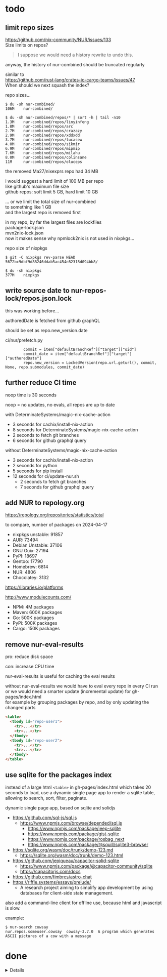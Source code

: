 # todo



## limit repo sizes

https://github.com/nix-community/NUR/issues/133  
Size limits on repos?

> I suppose we would need a history rewrite to undo this.

anyway, the history of nur-combined should be truncated regularly

similar to  
https://github.com/rust-lang/crates-io-cargo-teams/issues/47  
When should we next squash the index?

repo sizes...

```
$ du -sh nur-combined/
106M    nur-combined/

$ du -sh nur-combined/repos/* | sort -h | tail -n10
1.3M    nur-combined/repos/linyinfeng
1.8M    nur-combined/repos/arc
2.7M    nur-combined/repos/crazazy
2.9M    nur-combined/repos/xddxdd
3.7M    nur-combined/repos/lucasew
4.0M    nur-combined/repos/sikmir
6.9M    nur-combined/repos/mipmip
7.6M    nur-combined/repos/milahu
8.0M    nur-combined/repos/colinsane
11M     nur-combined/repos/oluceps
```

the removed Ma27/nixexprs repo had 34 MB

i would suggest a hard limit of 100 MB per repo  
like github's maximum file size  
github repos: soft limit 5 GB, hard limit 10 GB  

... or we limit the total size of nur-combined  
to something like 1 GB  
and the largest repo is removed first

in my repo, by far the largest files are lockfiles  
package-lock.json  
mvn2nix-lock.json  
now it makes sense why npmlock2nix is not used in nixpkgs...

repo size of nixpkgs

```
$ git -C nixpkgs rev-parse HEAD
5672bc9dbf9d88246ddab5ac454e82318d094bb8/

$ du -sh nixpkgs
377M    nixpkgs
```



## write source date to nur-repos-lock/repos.json.lock

this was working before...

authoredDate is fetched from github graphQL

should be set as repo.new_version.date

ci/nur/prefetch.py

```
        commit = item["defaultBranchRef"]["target"]["oid"]
        commit_date = item["defaultBranchRef"]["target"]["authoredDate"]
        repo.new_version = LockedVersion(repo.url.geturl(), commit, None, repo.submodules, commit_date)
```



## further reduce CI time

noop time is 30 seconds

noop = no updates, no evals, all repos are up to date

with DeterminateSystems/magic-nix-cache-action

- 3 seconds for cachix/install-nix-action
- 8 seconds for DeterminateSystems/magic-nix-cache-action
- 2 seconds to fetch git branches
- 6 seconds for github graphql query

without DeterminateSystems/magic-nix-cache-action

- 3 seconds for cachix/install-nix-action
- 2 seconds for python
- 5 seconds for pip install
- 12 seconds for ci/update-nur.sh
  - 2 seconds to fetch git branches
  - 7 seconds for github graphql query



## add NUR to repology.org

https://repology.org/repositories/statistics/total

to compare, number of packages on 2024-04-17

- nixpkgs unstable: 91857
- AUR: 73494
- Debian Unstable: 37106
- GNU Guix: 27194
- PyPI: 18697
- Gentoo: 17790
- Homebrew: 6814
- NUR: 4806
- Chocolatey: 3132

https://libraries.io/platforms

http://www.modulecounts.com/

- NPM: 4M packages
- Maven: 600K packages
- Go: 500K packages
- PyPi: 500K packages
- Cargo: 150K packages



## remove nur-eval-results

pro: reduce disk space

con: increase CPU time

nur-eval-results is useful for caching the eval results

without nur-eval-results we would have to eval every repo in every CI run  
or we would need a smarter update (incremental update) for gh-pages/index.html  
for example by grouping packages by repo, and by only updating the changed parts

```html
<table>
  <tbody id="repo-user1">
    <tr>...</tr>
    <tr>...</tr>
  </tbody>
  <tbody id="repo-user2">
    <tr>...</tr>
    <tr>...</tr>
  </tbody>
</table>
```



## use sqlite for the packages index

instead of a large html `<table>` in gh-pages/index.html
which takes 20 seconds to load,
use a dynamic single page app to render a sqlite table,
allowing to search, sort, filter, paginate.

dynamic single page app, based on sqlite and solidjs

- https://github.com/sql-js/sql.js
  - https://www.npmjs.com/browse/depended/sql.js
    - https://www.npmjs.com/package/jeep-sqlite
    - https://www.npmjs.com/package/gist-sqlite
    - https://www.npmjs.com/package/rosbag_next
    - https://www.npmjs.com/package/@squill/sqlite3-browser
- https://sqlite.org/wasm/doc/trunk/demo-123.md
  - https://sqlite.org/wasm/doc/trunk/demo-123.html
- https://github.com/jepiqueau/capacitor-solid-sqlite
  - https://www.npmjs.com/package/@capacitor-community/sqlite
  - https://capacitorjs.com/docs
- https://github.com/fimbres/astro-chat
- https://riffle.systems/essays/prelude/
  - A research project aiming to simplify app development by using databases for client-side state management.

also add a command-line client for offline use,
because html and javascript is slow.

example:

```
$ nur-search cowsay
nur.repos.someuser.cowsay  cowsay-3.7.0  A program which generates ASCII pictures of a cow with a message
```



# done



<details>



- cache eval errors
- cache eval timeout errors
- use graphql to batch-update versions of github repos: 10 instead of 200 seconds
- make NUR more forking-friendly: in CI, use dynamic repo urls
- make CI logs much less verbose: use `nix --quiet` to hide output of git



### make update more efficient

https://github.com/nix-community/NUR/issues/351

running bin/nur update is too expensive



### merge tasks update/eval/index to use maximum caching

fixed issue:

https://github.com/nix-community/NUR/issues/240  
[nur-search] repo does evaluate when generating nur-combined but does not evaluate on nur-search update

nur-update and nur-index used different arguments to call nix-env  
fixed by joining nur-index into nur-update



### move all code to NUR, remove "automatic update" commits from git history

move all data to nur-combined (also nur-search)

#### move repos.json.lock to a separate branch: nur-repos-lock

```
# create backup of master branch
git branch --copy master master-bak-with-nur-repos-lock

# create nur-repos-lock branch
git branch --copy master nur-repos-lock
# remove repos.json.lock from master branch history
git filter-repo --invert-paths --path repos.json.lock --refs master --force

# keep only repos.json.lock in nur-repos-lock branch history
git filter-repo --path repos.json.lock --refs nur-repos-lock --force
```

#### move repos.json to a separate branch: nur-repos

```
# create backup of master branch
git branch --copy master master-bak-with-nur-repos

# create nur-repos branch
git branch --copy master nur-repos

# remove repos.json from master branch history
git filter-repo --invert-paths --path repos.json --refs master --force

# keep only repos.json in nur-repos branch history
git filter-repo --path repos.json --refs nur-repos --force
```

#### move eval-errors/ to a separate branch: nur-eval-errors

```sh
# create backup of master branch
git branch --copy master master-bak-with-nur-eval-errors

# create nur-eval-errors branch
git branch --copy master nur-eval-errors

# remove eval-errors/ from master branch history
git filter-repo --invert-paths --path eval-errors/ --refs master --force

# keep only eval-errors/ in nur-eval-errors branch history
git filter-repo --path eval-errors/ --refs nur-eval-errors --force
```

#### remove moved files from branches based on master branch

```sh
for branch in parallel-fetch python37 quiet-builds; do
  # create backup branch
  git branch --copy $branch $branch-with-removed-files

  # remove files
  git filter-repo --invert-paths --path repos.json.lock --refs $branch --force
  git filter-repo --invert-paths --path repos.json --refs $branch --force
  git filter-repo --invert-paths --path eval-errors/ --refs $branch --force
done
```



#### nur-search: move data/ to a separate branch: nur-search-data

```sh
# this will take some time...
git fetch https://github.com/nix-community/nur-search master:upstream-nur-search

# create nur-search-data branch
git branch --copy upstream-nur-search nur-search-data

# keep only data/ in nur-search-data branch history
git filter-repo --path data/ --refs nur-search-data --force

# create nur-search branch
git branch --move nur-search nur-search-bak
git branch --copy upstream-nur-search nur-search

# remove data/ from nur-search branch history
git filter-repo --invert-paths --path data/ --refs nur-search --force
```

```
# TODO keep only the data folder
# TODO remove the data folder

# TODO future: delete old history of the nur-search-data branch

# TODO future: delete old history of the nur-repos-lock branch

# "delete old history" but keep commit hashes (dont rewrite git history, add graft commit?)
```



### move everything to one repo

is there a hard requirement for nur-combined? (TODO "nur-combined repo" or "nur-combined branch"?)

move the other repos (nur-combined, nur-search)
to branches of the main repo? -> monorepo

in the main repo:

```
git remote add nur-search-repo https://github.com/milahu/nur-search
git fetch nur-search-repo master:nur-search
git fetch nur-search-repo gh-pages:gh-pages

git remote add nur-combined-repo https://github.com/milahu/nur-combined
git fetch nur-combined-repo master:nur-combined

git remote add nur-update-repo https://github.com/nix-community/nur-update
git fetch nur-update-repo master:nur-update

git remote add nur-packages-template-repo https://github.com/nix-community/nur-packages-template
git fetch nur-packages-template-repo master:nur-packages-template
```

also move the repo `nur-packages-template` to a branch of the `NUR` repo.
but then, people cannot use the github webinterface to create a fork of `nur-packages-template`.
instead, people have to manually clone the `nur-packages-template` branch
to the `master` branch of their `nur-packages` repo.
we cannot push a shallow clone to a new repo on github, so we create a new repo:

```
git clone https://github.com/milahu/NUR --branch nur-packages-template --depth=1 nur-packages
cd nur-packages
h=$(git rev-parse HEAD)
rm -rf .git
git init
git add .
git commit -m $'init\n\nfrom:\n\nrepo: https://github.com/milahu/NUR\nbranch: nur-packages-template\ncommit: '$h
git remote add github https://github.com/$USER/nur-packages
git push github -u main
```

see also [scripts/init-nur-packages.sh](scripts/init-nur-packages.sh)



### use relative links in generated html, so it also works with github pages



### show a recursive list of packages

recursive listing does not work in my repo:

- https://github.com/milahu/nur-packages/blob/master/default.nix
   - `python3Packages = pkgs.recurseIntoAttrs`
- http://nur.nix-community.org/repos/milahu/
   - no recursion, only top-level attributes are listed

but it works in other repos:

- https://github.com/nagy/nur-packages/blob/master/default.nix
   - `python3Packages = pkgs.recurseIntoAttrs`
   - `lispPackages = pkgs.recurseIntoAttrs`
   - http://nur.nix-community.org/repos/nagy/
      - recursion, also nested attributes are listed
         - `nur.repos.nagy.python3Packages.asyncer`
         - `nur.repos.nagy.lispPackages.cl-opengl`



## fork NUR



### 1. fork these repos

- https://github.com/nix-community/NUR
- https://github.com/nix-community/nur-combined
- https://github.com/nix-community/nur-search



### 1a. also clone the "gh-pages" branch of the nur-search repo

```
cd nur-search
git fetch https://github.com/nix-community/nur-search gh-pages:gh-pages-src --depth=1
git checkout --orphan gh-pages gh-pages-src
git commit -m "init orphan branch"
git push $your_name gh-pages -u
```



### 2. enable github actions in the NUR repo

add github token

personally, i prefer classic github tokens without expiration,
so i dont have to update the token every year (every 2 years?)

generate a new token at https://github.com/settings/tokens > Generate new token (classic)

- expiration: no expiration
- scope: repo

copy this token and use it for

https://github.com/milahu/NUR > settings > security > secrets > actions > Repository secrets

- API_TOKEN_GITHUB
- GRAPHQL_TOKEN_GITHUB

test: manually run the "update" workflow at https://github.com/milahu/NUR/actions/workflows/update.yml > run workflow



### 3. enable scheduled github actions in the NUR repo



### 4. wait for the next CI run



### 5. visit nur-search on github pages

https://your_name.github.io/nur-search/



## git push error: RPC failed; HTTP 408 curl 18 HTTP/2 stream 7 was reset

```
$ git push milahu gh-pages
Enumerating objects: 828, done.
Counting objects: 100% (828/828), done.
Delta compression using up to 4 threads
Compressing objects: 100% (266/266), done.
Writing objects: 100% (828/828), 4.80 MiB | 2.38 MiB/s, done.
Total 828 (delta 301), reused 793 (delta 286), pack-reused 0
error: RPC failed; HTTP 408 curl 18 HTTP/2 stream 7 was reset
send-pack: unexpected disconnect while reading sideband packet
fatal: the remote end hung up unexpectedly
Everything up-to-date
```

fix:

```
git config http.postBuffer 524288000
```

https://stackoverflow.com/questions/22369200/git-pull-push-error-rpc-failed-result-22-http-code-408



## push branches

```sh
for branch in master gh-pages nur-combined nur-eval-errors nur-repos nur-repos-lock nur-search nur-search-data nur-update nur-packages-template  parallel-fetch python37 quiet-builds; do
  git push --force milahu $branch
done
```



## remove empty commits

these were used to trigger github workflow runs

```
# remove empty commits in all branches
git filter-repo --prune-empty always
```



### manually run a github workflow

solved: nur-update/nur_update/__init__.py

https://github.com/nix-community/nur-update

nur-update was hosted on herokuapp.com, but heroku stopped their free plans

currently, nur-update is hosted on nix-community.org

alternatives to heroku:

- https://www.makeuseof.com/heroku-alternatives-free-full-stack-hosting/
   - https://render.com/ is a unified cloud to build and run all your apps and websites. It has free TLS certificates, a global CDN, DDoS protection, private networks, and auto deploys from Git. Render’s free plan for services supports web services with HTTP/2 and full TLS. Render supports custom docker containers and background workers. You can use it to host web apps in Node.js, the server-side JavaScript environment. It also has support for other languages, including Python, Golang, Rust, Ruby, and Elixir. Using Render’s free plans, you can spin up web services and databases at zero cost. However, these plans have certain usage limits and are designed to help build personal projects and explore new tech.
   - https://www.cyclic.sh/ is a good alternative to Heroku due to its modern cloud architecture with serverless hosting, an easy onboarding experience, and an existing free tier. Cyclic is ideal for hosting full-stack MERN apps. Its free tier features up to 100,000 API requests with fast builds and 1GB runtime memory. Using Cyclic’s free tier gives you an edge over competitors when it comes to inactivity delay. Platforms like Heroku and Render take approximately 30 seconds to restart a service after a period of inactivity. In contrast, this service takes approximately 200ms according to Cyclic’s benchmarks.
   - https://railway.app/ also offers a free tier like Heroku, which features 512 MB RAM, a shared CPU/container, and 1GB of disk space. It also offers unlimited inbound network bandwidth, multiple custom domains with SSL, and $5 or 500 hours of usage.
   - https://deta.space/ is a personal cloud platform for hosting web applications. Deta Space offers fully managed servers, data, and security to each app deployed on the platform, similar to other cloud service providers. Deta Space currently does not have a paid tier. Their platform is free by default and currently has no limits to their wide range of use cases.
   - https://fly.io/ is a platform that allows you to host and run small applications for free. Unlike other alternatives to Heroku, Fly.io doesn't have a "free tier". However, they offer free resource allowances.
- https://codeless.co/heroku-alternatives/

... but its simpler to avoid such a public nur-update service.
users should be happy, when the update workflow runs every 60 minutes

alternative to nur-update:
eval-test.sh for local development of user repos.
FIXME eval-test.sh still gives different results than the update workflow

alternative to nur-update:
add another workflow with higher frequency (example: every 20 minutes),
which checks some condition, and then runs the update workflow

alternative to nur-update:
make the update workflow more efficient,
so we can run it more often, for example every 20 minutes

<blockquote>

## Example

```
$ curl -XPOST https://nur-update.herokuapp.com/update?repo=mic92
```

</blockquote>

deprecated: scripts/run-update-workflow-manually.sh

https://github.com/nix-community/NUR#update-nurs-lock-file-after-updating-your-repository

<blockquote>

### Update NUR's lock file after updating your repository

By default we only check for repository updates once a day with an automatic
github action to update our lock file `repos.json.lock`.
To update NUR faster, you can use our service at https://nur-update.nix-community.org/
after you have pushed an update to your repository, e.g.:

```console
curl -XPOST https://nur-update.nix-community.org/update?repo=mic92
```

Check out the [github page](https://github.com/nix-community/nur-update#nur-update-endpoint) for further details

</blockquote>



#### website

- https://github.com/milahu/NUR/actions/workflows/update.yml
- run workflow
- run workflow



#### api

https://stackoverflow.com/questions/60419257/is-it-possible-to-manually-run-a-github-workflow

https://docs.github.com/en/free-pro-team@latest/rest/actions/workflows?apiVersion=2022-11-28#create-a-workflow-dispatch-event

```
curl -L \
  -X POST \
  -H "Accept: application/vnd.github+json" \
  -H "Authorization: Bearer <YOUR-TOKEN>" \
  -H "X-GitHub-Api-Version: 2022-11-28" \
  https://api.github.com/repos/OWNER/REPO/actions/workflows/WORKFLOW_ID/dispatches \
  -d '{"ref":"topic-branch","inputs":{"name":"Mona the Octocat","home":"San Francisco, CA"}}'
```

> workflow_id (Required): The ID of the workflow. You can also pass the workflow file name as a string.

for rate-limiting, we also need a list of the latest workflow runs:

https://docs.github.com/en/free-pro-team@latest/rest/actions/workflow-runs?apiVersion=2022-11-28#list-workflow-runs-for-a-workflow

```
curl -L \
  -H "Accept: application/vnd.github+json" \
  -H "Authorization: Bearer <YOUR-TOKEN>" \
  -H "X-GitHub-Api-Version: 2022-11-28" \
  https://api.github.com/repos/OWNER/REPO/actions/workflows/WORKFLOW_ID/runs
```



### avoid nix commands

because nix commands are slow, generally.

ci/update-nur.sh runs for 7 seconds, nix-shell takes 27 seconds to install dependencies

install python deps with actions/setup-python@v5 and "pip install"

use nix-prefetch-git from scripts/nix-prefetch-git.sh from nixpkgs/pkgs/build-support/fetchgit/nix-prefetch-git

remove nix-shell shebang from ci/update-nur.sh

```
#!/usr/bin/env nix-shell
#!nix-shell --quiet -p git -p nix -p bash -p hugo -p python3 -p python3.pkgs.requests -i bash
```



#### avoid 'nix build'

we will run python code directly, so no need to create a nix package

```diff
-nix build --quiet "$NUR_REPO_PATH/ci#"
```



#### avoid 'nix run'



#### install dependencies in the nix shell of ci/update-nur.sh

```diff
 #!/usr/bin/env nix-shell
-#!nix-shell --quiet -p git -p nix -p bash -p hugo -i bash
+#!nix-shell --quiet -p git -p nix -p bash -p hugo -p python3 -p python3.pkgs.requests -i bash
```



#### fix python code

maybe the old python code would work with `python3 -m ci.nur.__init__:main` but meh, lets fix it

```diff
--- a/ci/nur/__init__.py
+++ b/ci/nur/__init__.py
@@ -56,3 +56,7 @@ def main() -> None:
     logging.basicConfig(level=LOG_LEVELS[args.log_level])
 
     args.func(args)
+
+
+if __name__ == "__main__":
+    main()
```



#### run python code directly in ci/update-nur.sh

```diff
-nix run --quiet "$NUR_REPO_PATH/ci#" -- update
+python3 -m ci.nur.__init__ update
```

```diff
-nix run --quiet "$NUR_REPO_PATH/ci#" -- combine nur-combined
+python3 -m ci.nur.__init__ combine nur-combined
```

```diff
-nix run --quiet "$NUR_REPO_PATH/ci#" -- index nur-combined > nur-search/data/packages.json
+python3 -m ci.nur.__init__ index nur-combined > nur-search/data/packages.json
```



### fix the PR workflow

currently, the PR workflow fails if a repo gives eval errors

but the PR workflow should not care about these eval errors

example: https://github.com/nix-community/NUR/pull/592
there, the eval fails because of timeout



### use same filesystem layout as nixpkgs

move packages from default.nix to pkgs/top-level/all-packages.nix

this should be the default filesystem layout in https://github.com/nix-community/nur-packages-template
to make nur-packages compatible with nixpkgs

examples in https://github.com/nix-community/nur-combined

```
$ find . -name all-packages.nix
./repos/xeals/pkgs/top-level/all-packages.nix
./repos/bb010g/pkgs/top-level/all-packages.nix
./repos/nexromancers/pkgs/top-level/all-packages.nix
```



### on eval error, keep previous version

this seems to be implemented, but only partially

in [my nur-packages](https://github.com/milahu/nur-packages)
repo, i had some eval error
which caused my repo to be unlisted from the
[nur website](http://nur.nix-community.org/)

im afraid i did overwrite the error-causing version
with a git force-push, so cannot reproduce for now



### generate a better website

current website: http://nur.nix-community.org/

currently, the search function sucks

either use a proper javascript search engine

or render a simple html page with all repos and all packages
so i can search that page with Control-F



### disable push protection

some repos contain secerts (GitHub Personal Access Token)

by default, github blocks "git push" with secrets

```
error: GH013: Repository rule violations found for refs/heads/nur-combined.
```

but i dont care, not my problem

https://github.com/settings/security_analysis -> Push protection for yourself -> disable

https://docs.github.com/en/code-security/secret-scanning/pushing-a-branch-blocked-by-push-protection

https://docs.github.com/en/code-security/secret-scanning/about-secret-scanning

https://docs.github.com/en/code-security/secret-scanning/push-protection-for-users



### remove deleted repos

these repos are either deleted or private

anyway, they dont belong in NUR

```
0d9c25226 remove thilobillerbeck
e5c5dbbe3 remove smolsnail
a370969f5 remove procyon
c66e97c72 remove pamplemousse
485730456 remove nodeselector
654ea0916 remove joshuafern
41b161558 remove infinitivewitch
6cb04d737 remove imsofi
d5b745457 remove andersontorres
```



## limit eval result sizes

the dguibert/nur-packages repo had this in /default.nix

```nix
{
 pkgs ? import <nixpkgs> { }
}:
# problem: all packages from nixpkgs are copied
# fix: remove "pkgs //"
pkgs // {
 some-package = callPackage ./pkgs/some-package { };
}
```

... which either resulted in an eval timeout  
or created an eval result json of 110 MB  
(github files: hard limit 100 MB)

so in update.py i added

```
max_eval_result_size = 5 * 1024 * 1024 # 5MiB
```

currently the largest eval_result (repo rycee) has 1MB

```
$ du -sh nur-eval-results/* | sort -h | tail -n10
96K     nur-eval-results/colinsane.json
100K    nur-eval-results/arc.json
104K    nur-eval-results/foolnotion.json
120K    nur-eval-results/drewrisinger.json
296K    nur-eval-results/milahu.json
420K    nur-eval-results/xddxdd.json
436K    nur-eval-results/sigprof.json
596K    nur-eval-results/izorkin.json
608K    nur-eval-results/sikmir.json
916K    nur-eval-results/rycee.json
```



## add first class support for nix flakes

currently some nur repos are based on nix flakes  
but currently, nur update treats all repos as based on default.nix

this leads to eval errors in nur-update

```
$ grep "error: access to URI" nur-eval-errors/*
nur-eval-errors/bandithedoge.txt:error: access to URI 'https://github.com/lastquestion/explain-pause-mode/archive/2356c8c3639cbeeb9751744dbe737267849b4b51.tar.gz' is forbidden in restricted mode
nur-eval-errors/darkkirb.txt:error: access to URI 'https://github.com/edolstra/flake-compat/archive/4f910c9827911b1ec2bf26b5a062cd09f8d89f85.tar.gz' is forbidden in restricted mode
nur-eval-errors/geonix.txt:error: access to URI 'https://github.com/edolstra/flake-compat/archive/0f9255e01c2351cc7d116c072cb317785dd33b33.tar.gz' is forbidden in restricted mode
nur-eval-errors/kreisys.txt:error: access to URI 'https://github.com/NixOS/nixpkgs-channels/archive/b47873026c7e356a340d0e1de7789d4e8428ac66.tar.gz' is forbidden in restricted mode
nur-eval-errors/pschuprikov.txt:error: access to URI 'https://github.com/fzakaria/mvn2nix/archive/master.tar.gz' is forbidden in restricted mode
nur-eval-errors/shamilton.txt:error: access to URI 'https://github.com/NixOS/NixPkgs/archive/cd0fa6156f486c583988d334202946ffa4b9ebe8.tar.gz' is forbidden in restricted mode
nur-eval-errors/some-pkgs.txt:error: access to URI 'https://api.github.com/repos/NixOS/nixpkgs/tarball/2c92367fc6afb7df4700782bccae881d81e02de9' is forbidden in restricted mode
nur-eval-errors/vroad.txt:error: access to URI 'https://github.com/edolstra/flake-compat/archive/35bb57c0c8d8b62bbfd284272c928ceb64ddbde9.tar.gz' is forbidden in restricted mode
nur-eval-errors/yellowonion.txt:error: access to URI 'https://github.com/edolstra/flake-compat/archive/35bb57c0c8d8b62bbfd284272c928ceb64ddbde9.tar.gz' is forbidden in restricted mode
```

upstream issues

- https://github.com/nix-community/NUR/issues/571
- https://github.com/nix-community/NUR/issues/174
- https://github.com/nix-community/NUR/issues/331

personally, i dont use flakes  
because pinning everything is a waste of disk space



## normalize nix store paths

the actual nix store paths change with every update  
which creates lots of diff noise in nur-eval-results and nur-eval-errors

fix:

- normalize the repo path to `.`
  - example: replace `/nix/store/xxx-nur-packages/default.nix` with `./default.nix`
- normalize the nixpkgs path to `<nixpkgs>`
  - example: replace `/nix/store/xxx-source/default.nix` with `<nixpkgs>/default.nix`

nur-eval-errors also contains source positions (line and column number) like `default.nix:12:34`
which still create diff noise, but less noise than from nix store paths



## update nur-packages-template

- add by-name path format
- add python3Packages scope
- add nodePackages scope



</details>
